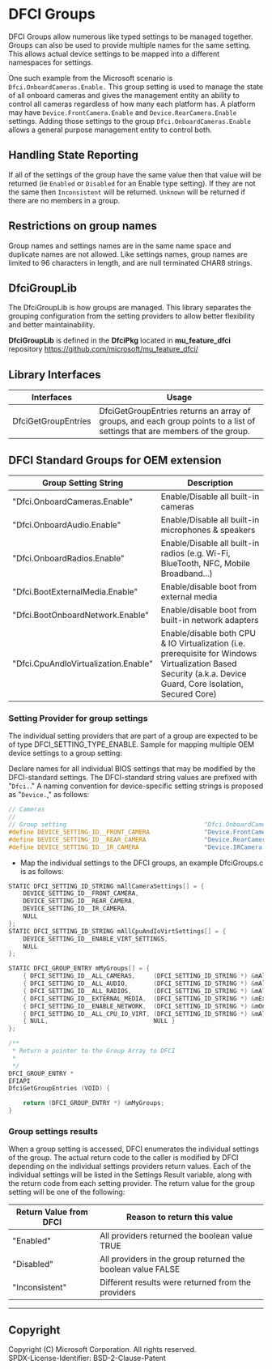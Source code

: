 # DFCI Groups

DFCI Groups allow numerous like typed settings to be managed together.
Groups can also be used to provide multiple names for the same setting.
This allows actual device settings to be mapped into a different namespaces for settings.

One such example from the Microsoft scenario is `Dfci.OnboardCameras.Enable.`
This group setting is used to manage the state of all onboard cameras and gives the management
entity an ability to control all cameras regardless of how many each platform has.
A platform may have `Device.FrontCamera.Enable` and `Device.RearCamera.Enable` settings.
Adding those settings to the group `Dfci.OnboardCameras.Enable` allows a general purpose
management entity to control both.

## Handling State Reporting

If all of the settings of the group have the same value then that value will be returned (ie
`Enabled` or `Disabled` for an Enable type setting).
If they are not the same then `Inconsistent` will be returned.
`Unknown` will be returned if there are no members in a group.

## Restrictions on group names

Group names and settings names are in the same name space and duplicate names are not allowed.
Like settings names, group names are limited to 96 characters in length, and are null terminated
CHAR8 strings.

## DfciGroupLib

The DfciGroupLib is how groups are managed. This library separates the grouping configuration
from the setting providers to allow better flexibility and better maintainability.

**DfciGroupLib** is defined in the **DfciPkg** located in **mu_feature_dfci** repository
<https://github.com/microsoft/mu_feature_dfci/>

## Library Interfaces

| Interfaces          | Usage |
| ---                 | --- |
| DfciGetGroupEntries | DfciGetGroupEntries returns an array of groups, and each group points to a list of settings that are members of the group.

## DFCI Standard Groups for OEM extension

| Group Setting String                 | Description |
| ---                                  | --- |
| "Dfci.OnboardCameras.Enable"         | Enable/Disable all built-in cameras |
| "Dfci.OnboardAudio.Enable"           | Enable/Disable all built-in microphones & speakers |
| "Dfci.OnboardRadios.Enable"          | Enable/Disable all built-in radios (e.g. Wi-Fi, BlueTooth, NFC, Mobile Broadband...) |
| "Dfci.BootExternalMedia.Enable"      | Enable/disable boot from external media |
| "Dfci.BootOnboardNetwork.Enable"     | Enable/disable boot from built-in network adapters |
| "Dfci.CpuAndIoVirtualization.Enable" | Enable/disable both CPU & IO Virtualization (i.e. prerequisite for Windows Virtualization Based Security (a.k.a. Device Guard, Core Isolation, Secured Core) |

### Setting Provider for group settings

The individual setting providers that are part of a group are expected to be of type
DFCI_SETTING_TYPE_ENABLE.
Sample for mapping multiple OEM device settings to a group setting:

Declare names for all individual BIOS settings that may be modified by the DFCI-standard settings.
The DFCI-standard string values are prefixed with "```Dfci.```."
A naming convention for device-specific setting strings is proposed as "```Device.```," as follows:

``` c
// Cameras
//
// Group setting                                      "Dfci.OnboardCameras.Enable"
#define DEVICE_SETTING_ID__FRONT_CAMERA               "Device.FrontCamera.Enable"
#define DEVICE_SETTING_ID__REAR_CAMERA                "Device.RearCamera.Enable"
#define DEVICE_SETTING_ID__IR_CAMERA                  "Device.IRCamera.Enable"

```

* Map the individual settings to the DFCI groups, an example DfciGroups.c is as follows:

``` c
STATIC DFCI_SETTING_ID_STRING mAllCameraSettings[] = {
    DEVICE_SETTING_ID__FRONT_CAMERA,
    DEVICE_SETTING_ID__REAR_CAMERA,
    DEVICE_SETTING_ID__IR_CAMERA,
    NULL
};
STATIC DFCI_SETTING_ID_STRING mAllCpuAndIoVirtSettings[] = {
    DEVICE_SETTING_ID__ENABLE_VIRT_SETTINGS,
    NULL
};

STATIC DFCI_GROUP_ENTRY mMyGroups[] = {
    { DFCI_SETTING_ID__ALL_CAMERAS,     (DFCI_SETTING_ID_STRING *) &mAllCameraSettings },
    { DFCI_SETTING_ID__ALL_AUDIO,       (DFCI_SETTING_ID_STRING *) &mAllAudioSettings },
    { DFCI_SETTING_ID__ALL_RADIOS,      (DFCI_SETTING_ID_STRING *) &mAllRadiosSettings },
    { DFCI_SETTING_ID__EXTERNAL_MEDIA,  (DFCI_SETTING_ID_STRING *) &mExternalMediaSettings },
    { DFCI_SETTING_ID__ENABLE_NETWORK,  (DFCI_SETTING_ID_STRING *) &mOnboardNetworkSettings },
    { DFCI_SETTING_ID__ALL_CPU_IO_VIRT, (DFCI_SETTING_ID_STRING *) &mAllCpuAndIoVirtSettings },
    { NULL,                             NULL }
};

/**
 * Return a pointer to the Group Array to DFCI
 *
 */
DFCI_GROUP_ENTRY *
EFIAPI
DfciGetGroupEntries (VOID) {

    return (DFCI_GROUP_ENTRY *) &mMyGroups;
}

```

### Group settings results

When a group setting is accessed, DFCI enumerates the individual settings of the group.
The actual return code to the caller is modified by DFCI depending on the individual settings
providers return values.
Each of the individual settings will be listed in the Settings Result variable, along with the
return code from each setting provider.
The return value for the group setting will be one of the following:

| Return Value from DFCI | Reason to return this value |
| ---                    | --- |
| "Enabled"              | All providers returned the boolean value TRUE |
| "Disabled"             | All providers in the group returned the boolean value FALSE |
| "Inconsistent"         | Different results were returned from the providers |

---

## Copyright

Copyright (C) Microsoft Corporation. All rights reserved.  
SPDX-License-Identifier: BSD-2-Clause-Patent
